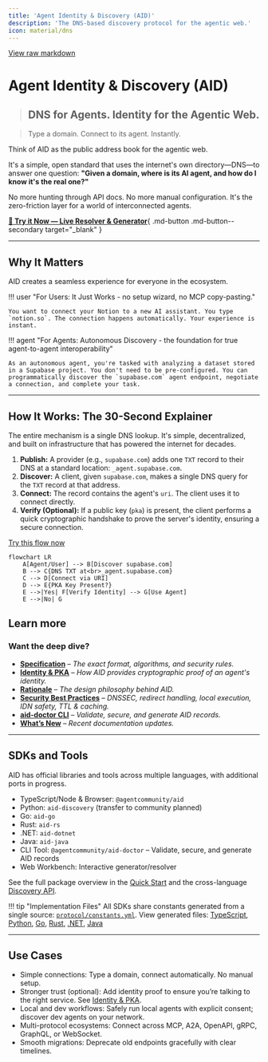 ```yaml
---
title: 'Agent Identity & Discovery (AID)'
description: 'The DNS-based discovery protocol for the agentic web.'
icon: material/dns
---
```


[View raw markdown](https://github.com/agentcommunity/agent-interface-discovery/raw/main/packages/docs/specification.md)

# Agent Identity & Discovery (AID)

> ## DNS for Agents. **Identity for the Agentic Web.**

> Type a domain. Connect to its agent. Instantly.

Think of AID as the public address book for the agentic web.

It's a simple, open standard that uses the internet's own directory—DNS—to answer one question: **"Given a domain, where is its AI agent, and how do I know it's the real one?"**

No more hunting through API docs. No more manual configuration. It's the zero-friction layer for a world of interconnected agents.

[**:rocket: Try it Now — Live Resolver & Generator**](https://aid.agentcommunity.org/workbench){ .md-button .md-button--secondary target="\_blank" }

---

## Why It Matters

AID creates a seamless experience for everyone in the ecosystem.

!!! user "For Users: It Just Works - no setup wizard, no MCP copy-pasting."

    You want to connect your Notion to a new AI assistant. You type `notion.so`. The connection happens automatically. Your experience is instant.

!!! agent "For Agents: Autonomous Discovery - the foundation for true agent-to-agent interoperability"

    As an autonomous agent, you're tasked with analyzing a dataset stored in a Supabase project. You don't need to be pre-configured. You can programmatically discover the `supabase.com` agent endpoint, negotiate a connection, and complete your task.

---

## How It Works: The 30-Second Explainer

The entire mechanism is a single DNS lookup. It's simple, decentralized, and built on infrastructure that has powered the internet for decades.

1.  **Publish:** A provider (e.g., `supabase.com`) adds one `TXT` record to their DNS at a standard location: `_agent.supabase.com`.
2.  **Discover:** A client, given `supabase.com`, makes a single DNS query for the `TXT` record at that address.
3.  **Connect:** The record contains the agent's `uri`. The client uses it to connect directly.
4.  **Verify (Optional):** If a public key (`pka`) is present, the client performs a quick cryptographic handshake to prove the server's identity, ensuring a secure connection.

[Try this flow now](https://aid.agentcommunity.org/workbench)

```mermaid
flowchart LR
    A[Agent/User] --> B[Discover supabase.com]
    B --> C{DNS TXT at<br>_agent.supabase.com}
    C --> D[Connect via URI]
    D --> E{PKA Key Present?}
    E -->|Yes| F[Verify Identity] --> G[Use Agent]
    E -->|No| G
```

## Learn more

### Want the deep dive?

- [**Specification**](specification.md) – _The exact format, algorithms, and security rules._
- [**Identity & PKA**](Reference/identity_pka.md) – _How AID provides cryptographic proof of an agent's identity._
- [**Rationale**](rationale.md) – _The design philosophy behind AID._
- [**Security Best Practices**](security.md) – _DNSSEC, redirect handling, local execution, IDN safety, TTL & caching._
- [**aid-doctor CLI**](Tooling/aid_doctor.md) – _Validate, secure, and generate AID records._
- [**What’s New**](Reference/whats_new.md) – _Recent documentation updates._

---

## SDKs and Tools

AID has official libraries and tools across multiple languages, with additional ports in progress.

- TypeScript/Node & Browser: `@agentcommunity/aid`
- Python: `aid-discovery` (transfer to community planned)
- Go: `aid-go`
- Rust: `aid-rs`
- .NET: `aid-dotnet`
- Java: `aid-java`
- CLI Tool: `@agentcommunity/aid-doctor` – Validate, secure, and generate AID records
- Web Workbench: Interactive generator/resolver

See the full package overview in the [Quick Start](quickstart/index.md#package-overview) and the cross-language [Discovery API](Reference/discovery_api.md).

!!! tip "Implementation Files"
All SDKs share constants generated from a single source: [`protocol/constants.yml`](../protocol/constants.yml).
View generated files: [TypeScript](../packages/aid/src/constants.ts), [Python](../packages/aid-py/aid_py/constants.py), [Go](../packages/aid-go/constants_gen.go), [Rust](../packages/aid-rs/src/constants_gen.rs), [.NET](../packages/aid-dotnet/src/Constants.g.cs), [Java](../packages/aid-java/src/main/java/org/agentcommunity/aid/Constants.java)

---

## Use Cases

- Simple connections: Type a domain, connect automatically. No manual setup.
- Stronger trust (optional): Add identity proof to ensure you’re talking to the right service. See [Identity & PKA](Reference/identity_pka.md).
- Local and dev workflows: Safely run local agents with explicit consent; discover dev agents on your network.
- Multi-protocol ecosystems: Connect across MCP, A2A, OpenAPI, gRPC, GraphQL, or WebSocket.
- Smooth migrations: Deprecate old endpoints gracefully with clear timelines.

